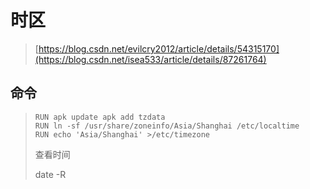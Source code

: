 # 时区

> [https://blog.csdn.net/evilcry2012/article/details/54315170](https://blog.csdn.net/isea533/article/details/87261764)

## 命令

> ```
> RUN apk update apk add tzdata
> RUN ln -sf /usr/share/zoneinfo/Asia/Shanghai /etc/localtime
> RUN echo 'Asia/Shanghai' >/etc/timezone
> ```
>
> 查看时间
>
> date -R



